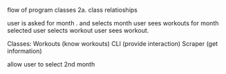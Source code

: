 flow of program
classes 
  2a. class relatioships

user is asked for month . and selects month
user sees workouts for month selected 
user selects workout 
user sees workout. 





Classes:
Workouts (know workouts)
CLI (provide interaction)
Scraper (get information)



allow user to select 2nd month 
